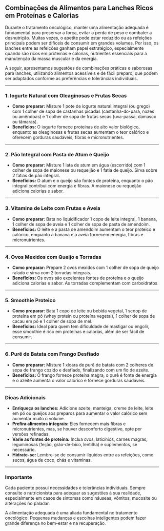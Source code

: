 
## Combinações de Alimentos para Lanches Ricos em Proteínas e Calorias

Durante o tratamento oncológico, manter uma alimentação adequada é fundamental para preservar a força, evitar a perda de peso e combater a desnutrição. Muitas vezes, o apetite pode estar reduzido ou as refeições principais podem ser difíceis de consumir em grandes volumes. Por isso, os lanches entre as refeições ganham papel estratégico, especialmente quando são ricos em proteínas e calorias, nutrientes essenciais para a manutenção da massa muscular e da energia.

A seguir, apresentamos sugestões de combinações práticas e saborosas para lanches, utilizando alimentos acessíveis e de fácil preparo, que podem ser adaptados conforme as preferências e tolerâncias individuais.

---

### 1. Iogurte Natural com Oleaginosas e Frutas Secas

- **Como preparar:** Misture 1 pote de iogurte natural integral (ou grego) com 1 colher de sopa de castanhas picadas (castanha-do-pará, nozes ou amêndoas) e 1 colher de sopa de frutas secas (uva-passa, damasco ou tâmaras).
- **Benefícios:** O iogurte fornece proteínas de alto valor biológico, enquanto as oleaginosas e frutas secas aumentam o teor calórico e oferecem gorduras saudáveis, fibras e micronutrientes.

---

### 2. Pão Integral com Pasta de Atum e Queijo

- **Como preparar:** Misture 1 lata de atum em água (escorrido) com 1 colher de sopa de maionese ou requeijão e 1 fatia de queijo. Sirva sobre 2 fatias de pão integral.
- **Benefícios:** O atum e o queijo são fontes de proteína, enquanto o pão integral contribui com energia e fibras. A maionese ou requeijão adiciona calorias e sabor.

---

### 3. Vitamina de Leite com Frutas e Aveia

- **Como preparar:** Bata no liquidificador 1 copo de leite integral, 1 banana, 1 colher de sopa de aveia e 1 colher de sopa de pasta de amendoim.
- **Benefícios:** O leite e a pasta de amendoim aumentam o teor proteico e calórico, enquanto a banana e a aveia fornecem energia, fibras e micronutrientes.

---

### 4. Ovos Mexidos com Queijo e Torradas

- **Como preparar:** Prepare 2 ovos mexidos com 1 colher de sopa de queijo ralado e sirva com 2 torradas integrais.
- **Benefícios:** Os ovos são excelentes fontes de proteína e o queijo adiciona calorias e sabor. As torradas complementam com carboidratos.

---

### 5. Smoothie Proteico

- **Como preparar:** Bata 1 copo de leite ou bebida vegetal, 1 scoop de proteína em pó (whey protein ou proteína vegetal), 1 colher de sopa de cacau em pó e 1 colher de sopa de mel.
- **Benefícios:** Ideal para quem tem dificuldade de mastigar ou engolir, esse smoothie é rico em proteínas e calorias, além de ser fácil de consumir.

---

### 6. Purê de Batata com Frango Desfiado

- **Como preparar:** Misture 1 xícara de purê de batata com 2 colheres de sopa de frango cozido e desfiado, finalizando com um fio de azeite.
- **Benefícios:** O frango fornece proteína magra, o purê é fonte de energia e o azeite aumenta o valor calórico e fornece gorduras saudáveis.

---

### Dicas Adicionais

- **Enriqueça os lanches:** Adicione azeite, manteiga, creme de leite, leite em pó ou queijos aos preparos para aumentar o valor calórico sem aumentar muito o volume.
- **Prefira alimentos integrais:** Eles fornecem mais fibras e micronutrientes, mas, se houver desconforto digestivo, opte por versões refinadas.
- **Varie as fontes de proteína:** Inclua ovos, laticínios, carnes magras, leguminosas (feijão, grão-de-bico, lentilha) e suplementos, se necessário.
- **Hidrate-se:** Lembre-se de consumir líquidos entre as refeições, como sucos, água de coco, chás e vitaminas.

---

### Importante

Cada paciente possui necessidades e tolerâncias individuais. Sempre consulte o nutricionista para adequar as sugestões à sua realidade, especialmente em casos de sintomas como náuseas, vômitos, mucosite ou alterações no paladar.

A alimentação adequada é uma aliada fundamental no tratamento oncológico. Pequenas mudanças e escolhas inteligentes podem fazer grande diferença no bem-estar e na recuperação.
```
